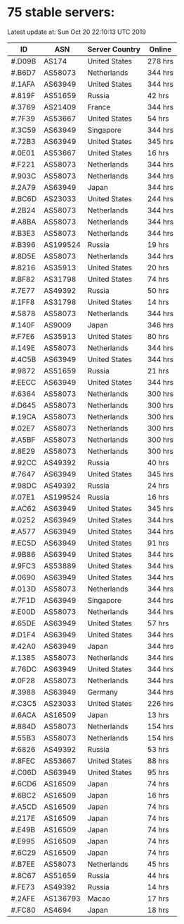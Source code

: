 # 75 stable servers:

Latest update at: Sun Oct 20 22:10:13 UTC 2019

| ID | ASN | Server Country | Online |
| -- | --- | -------------- | ------ |
| #.D09B | AS174 | United States | 278 hrs |
| #.B6D7 | AS58073 | Netherlands | 344 hrs |
| #.1AFA | AS63949 | United States | 344 hrs |
| #.819F | AS51659 | Russia | 42 hrs |
| #.3769 | AS21409 | France | 344 hrs |
| #.7F39 | AS53667 | United States | 54 hrs |
| #.3C59 | AS63949 | Singapore | 344 hrs |
| #.72B3 | AS63949 | United States | 345 hrs |
| #.0E01 | AS53667 | United States | 16 hrs |
| #.F221 | AS58073 | Netherlands | 344 hrs |
| #.903C | AS58073 | Netherlands | 344 hrs |
| #.2A79 | AS63949 | Japan | 344 hrs |
| #.BC6D | AS23033 | United States | 244 hrs |
| #.2B24 | AS58073 | Netherlands | 344 hrs |
| #.A8BA | AS58073 | Netherlands | 344 hrs |
| #.B3E3 | AS58073 | Netherlands | 344 hrs |
| #.B396 | AS199524 | Russia | 19 hrs |
| #.8D5E | AS58073 | Netherlands | 344 hrs |
| #.8216 | AS35913 | United States | 20 hrs |
| #.BF82 | AS31798 | United States | 74 hrs |
| #.7E77 | AS49392 | Russia | 50 hrs |
| #.1FF8 | AS31798 | United States | 14 hrs |
| #.5878 | AS58073 | Netherlands | 344 hrs |
| #.140F | AS9009 | Japan | 346 hrs |
| #.F7E6 | AS35913 | United States | 80 hrs |
| #.149E | AS58073 | Netherlands | 344 hrs |
| #.4C5B | AS63949 | United States | 344 hrs |
| #.9872 | AS51659 | Russia | 21 hrs |
| #.EECC | AS63949 | United States | 344 hrs |
| #.6364 | AS58073 | Netherlands | 300 hrs |
| #.D645 | AS58073 | Netherlands | 300 hrs |
| #.19CA | AS58073 | Netherlands | 300 hrs |
| #.02E7 | AS58073 | Netherlands | 300 hrs |
| #.A5BF | AS58073 | Netherlands | 300 hrs |
| #.8E29 | AS58073 | Netherlands | 300 hrs |
| #.92CC | AS49392 | Russia | 40 hrs |
| #.7647 | AS63949 | United States | 345 hrs |
| #.98DC | AS49392 | Russia | 24 hrs |
| #.07E1 | AS199524 | Russia | 16 hrs |
| #.AC62 | AS63949 | United States | 345 hrs |
| #.0252 | AS63949 | United States | 344 hrs |
| #.A577 | AS63949 | United States | 344 hrs |
| #.EC5D | AS63949 | United States | 91 hrs |
| #.9B86 | AS63949 | United States | 344 hrs |
| #.9FC3 | AS53889 | United States | 344 hrs |
| #.0690 | AS63949 | United States | 344 hrs |
| #.013D | AS58073 | Netherlands | 344 hrs |
| #.7F1D | AS63949 | Singapore | 344 hrs |
| #.E00D | AS58073 | Netherlands | 344 hrs |
| #.65DE | AS63949 | United States | 57 hrs |
| #.D1F4 | AS63949 | United States | 344 hrs |
| #.42A0 | AS63949 | Japan | 344 hrs |
| #.1385 | AS58073 | Netherlands | 344 hrs |
| #.76DC | AS63949 | United States | 344 hrs |
| #.0F28 | AS58073 | Netherlands | 344 hrs |
| #.3988 | AS63949 | Germany | 344 hrs |
| #.C3C5 | AS23033 | United States | 226 hrs |
| #.6ACA | AS16509 | Japan | 13 hrs |
| #.884D | AS58073 | Netherlands | 154 hrs |
| #.55B3 | AS58073 | Netherlands | 154 hrs |
| #.6826 | AS49392 | Russia | 53 hrs |
| #.8FEC | AS53667 | United States | 88 hrs |
| #.C06D | AS63949 | United States | 95 hrs |
| #.6CD6 | AS16509 | Japan | 74 hrs |
| #.6BC2 | AS16509 | Japan | 16 hrs |
| #.A5CD | AS16509 | Japan | 74 hrs |
| #.217E | AS16509 | Japan | 74 hrs |
| #.E49B | AS16509 | Japan | 74 hrs |
| #.E995 | AS16509 | Japan | 74 hrs |
| #.6C29 | AS16509 | Japan | 74 hrs |
| #.B7EE | AS58073 | Netherlands | 45 hrs |
| #.8C67 | AS51659 | Russia | 44 hrs |
| #.FE73 | AS49392 | Russia | 14 hrs |
| #.2AFE | AS136793 | Macao | 17 hrs |
| #.FC80 | AS4694 | Japan | 18 hrs |

